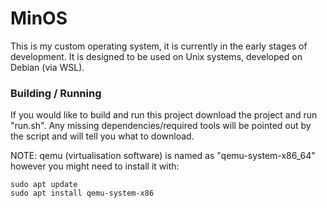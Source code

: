 # MinOS

This is my custom operating system, it is currently in the early stages of development.
It is designed to be used on Unix systems, developed on Debian (via WSL).

### Building / Running

If you would like to build and run this project download the project and run "run.sh".
Any missing dependencies/required tools will be pointed out by the script and will tell you what to download.

NOTE: qemu (virtualisation software) is named as "qemu-system-x86_64" however you might need to install it with:
```
sudo apt update
sudo apt install qemu-system-x86
```

